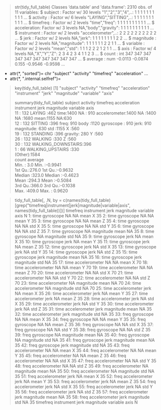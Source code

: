 > str(tidy_full_table)
Classes ‘data.table’ and 'data.frame':	2310 obs. of  11 variables:
 $ subject     : Factor w/ 30 levels "1","2","3","4",..: 1 1 1 1 1 1 1 1 1 1 ...
 $ activity    : Factor w/ 6 levels "LAYING","SITTING",..: 1 1 1 1 1 1 1 1 1 1 ...
 $ timefreq    : Factor w/ 2 levels "time","freq": 1 1 1 1 1 1 1 1 1 1 ...
 $ acceleration: Factor w/ 3 levels NA,"body","gravity": 1 1 1 1 1 1 1 1 1 1 ...
 $ instrument  : Factor w/ 2 levels "accelerometer",..: 2 2 2 2 2 2 2 2 2 2 ...
 $ jerk        : Factor w/ 2 levels NA,"jerk": 1 1 1 1 1 1 1 1 2 2 ...
 $ magnitude   : Factor w/ 2 levels NA,"magnitude": 1 1 1 1 1 1 2 2 1 1 ...
 $ variable    : Factor w/ 2 levels "mean","std": 1 1 1 2 2 2 1 2 1 1 ...
 $ axis        : Factor w/ 4 levels NA,"X","Y","Z": 2 3 4 2 3 4 1 1 2 3 ...
 $ count       : int  347 347 347 347 347 347 347 347 347 347 ...
 $ average     : num  -0.0113 -0.0874 0.155 -0.9546 -0.9598 ...
 - attr(*, "sorted")= chr  "subject" "activity" "timefreq" "acceleration" ...
 - attr(*, ".internal.selfref")=<externalptr> 
> 
> key(tidy_full_table)
[1] "subject"      "activity"     "timefreq"     "acceleration" "instrument"   "jerk"         "magnitude"    "variable"     "axis"        
> 
> summary(tidy_full_table)
    subject                   activity   timefreq     acceleration          instrument     jerk          magnitude    variable    axis    
 11     : 132   LAYING            :462   time:1400   NA     : 910   accelerometer:1400   NA  :1400   NA       :1680   mean:1155   NA:630  
 12     : 132   SITTING           :396   freq: 910   body   :1120   gyroscope    : 910   jerk: 910   magnitude: 630   std :1155   X :560  
 19     : 132   STANDING          :396               gravity: 280                                                                 Y :560  
 26     : 132   WALKING           :330                                                                                            Z :560  
 30     : 132   WALKING_DOWNSTAIRS:396                                                                                                    
 1      :  66   WALKING_UPSTAIRS  :330                                                                                                    
 (Other):1584                                                                                                                             
     count          average       
 Min.   :  3.0   Min.   :-0.9941  
 1st Qu.:276.0   1st Qu.:-0.9632  
 Median :323.0   Median :-0.4623  
 Mean   :294.3   Mean   :-0.5084  
 3rd Qu.:366.0   3rd Qu.:-0.1038  
 Max.   :409.0   Max.   : 0.9620  
                                  
> 
> tidy_full_table[, .N, by = c(names(tidy_full_table)[grep("timefreq|instrument|jerk|magnitude|variable|axis", names(tidy_full_table))])]
    timefreq    instrument jerk magnitude variable axis  N
 1:     time     gyroscope   NA        NA     mean    X 35
 2:     time     gyroscope   NA        NA     mean    Y 35
 3:     time     gyroscope   NA        NA     mean    Z 35
 4:     time     gyroscope   NA        NA      std    X 35
 5:     time     gyroscope   NA        NA      std    Y 35
 6:     time     gyroscope   NA        NA      std    Z 35
 7:     time     gyroscope   NA magnitude     mean   NA 35
 8:     time     gyroscope   NA magnitude      std   NA 35
 9:     time     gyroscope jerk        NA     mean    X 35
10:     time     gyroscope jerk        NA     mean    Y 35
11:     time     gyroscope jerk        NA     mean    Z 35
12:     time     gyroscope jerk        NA      std    X 35
13:     time     gyroscope jerk        NA      std    Y 35
14:     time     gyroscope jerk        NA      std    Z 35
15:     time     gyroscope jerk magnitude     mean   NA 35
16:     time     gyroscope jerk magnitude      std   NA 35
17:     time accelerometer   NA        NA     mean    X 70
18:     time accelerometer   NA        NA     mean    Y 70
19:     time accelerometer   NA        NA     mean    Z 70
20:     time accelerometer   NA        NA      std    X 70
21:     time accelerometer   NA        NA      std    Y 70
22:     time accelerometer   NA        NA      std    Z 70
23:     time accelerometer   NA magnitude     mean   NA 70
24:     time accelerometer   NA magnitude      std   NA 70
25:     time accelerometer jerk        NA     mean    X 35
26:     time accelerometer jerk        NA     mean    Y 35
27:     time accelerometer jerk        NA     mean    Z 35
28:     time accelerometer jerk        NA      std    X 35
29:     time accelerometer jerk        NA      std    Y 35
30:     time accelerometer jerk        NA      std    Z 35
31:     time accelerometer jerk magnitude     mean   NA 35
32:     time accelerometer jerk magnitude      std   NA 35
33:     freq     gyroscope   NA        NA     mean    X 35
34:     freq     gyroscope   NA        NA     mean    Y 35
35:     freq     gyroscope   NA        NA     mean    Z 35
36:     freq     gyroscope   NA        NA      std    X 35
37:     freq     gyroscope   NA        NA      std    Y 35
38:     freq     gyroscope   NA        NA      std    Z 35
39:     freq     gyroscope   NA magnitude     mean   NA 35
40:     freq     gyroscope   NA magnitude      std   NA 35
41:     freq     gyroscope jerk magnitude     mean   NA 35
42:     freq     gyroscope jerk magnitude      std   NA 35
43:     freq accelerometer   NA        NA     mean    X 35
44:     freq accelerometer   NA        NA     mean    Y 35
45:     freq accelerometer   NA        NA     mean    Z 35
46:     freq accelerometer   NA        NA      std    X 35
47:     freq accelerometer   NA        NA      std    Y 35
48:     freq accelerometer   NA        NA      std    Z 35
49:     freq accelerometer   NA magnitude     mean   NA 35
50:     freq accelerometer   NA magnitude      std   NA 35
51:     freq accelerometer jerk        NA     mean    X 35
52:     freq accelerometer jerk        NA     mean    Y 35
53:     freq accelerometer jerk        NA     mean    Z 35
54:     freq accelerometer jerk        NA      std    X 35
55:     freq accelerometer jerk        NA      std    Y 35
56:     freq accelerometer jerk        NA      std    Z 35
57:     freq accelerometer jerk magnitude     mean   NA 35
58:     freq accelerometer jerk magnitude      std   NA 35
    timefreq    instrument jerk magnitude variable axis  N
